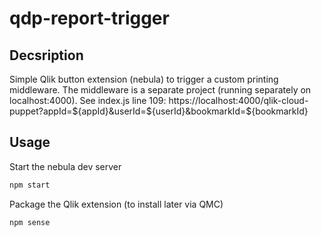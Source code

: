 # qdp-report-trigger

## Decsription

Simple Qlik button extension (nebula) to trigger a custom printing middleware. The middleware is a separate project (running separately on localhost:4000).
See index.js line 109:
https://localhost:4000/qlik-cloud-puppet?appId=${appId}&userId=${userId}&bookmarkId=${bookmarkId}

## Usage

Start the nebula dev server
```js
npm start
```

Package the Qlik extension (to install later via QMC)
```js
npm sense
```

